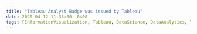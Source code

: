 ```yaml
---
title: "Tableau Analyst Badge was issued by Tableau"
date: 2020-04-12 11:33:00 -0400
tags: [InformationVisualization, Tableau, DataScience, DataAnalytics, Tableau, DataBadge, KeepLearning]
---
```


<head>
	<style>
		.title_content {
			display: inline-block;
			font-size: 20px;
			color: #ffffff;
			text-align: center;
			width: 100%;
			margin-bottom: 20px;
			border-bottom: 1px solid #DDD;
		}

		.title_content:after {
			height: 1px;
			display: block;
			left: 0;
			content: " ";
			position: relative;
			width: 30px;
			top: 1px;
		}

		#resume .col-md-12 span.duration {
			float: right;
		}

		#resume .col-md-12 ul li {
			list-style: none;
			margin-top: 20px;
		}

		#resume .resume-left ul li h5 {
			padding-bottom: 10px;
		}

		#resume .attributes li.first{
			margin-top: 0 !important;
			list-style-type: none;
		}

		#resume .attributes .duration i{
			margin-right: 5px;
		}

		#resume h5,
		#resume h6 {
			font-weight:400 !important;
		}

		.img_reference {
			display: inline-block;
			width: 100px;
			height: 100px;
			margin-right: 15px;
			float: left;
			border-radius: 50px;
		}

		.reference p {
			padding-top: 15px;
		}
		.reference ul {
			margin-top: 15px;
		}

		.reference ul li {
			margin-top: 15px;
		}
	</style>
</head>

<div id="resume" class="content_2">
	<div class="col-md-12 resume-left">    

		<ul class="attributes">
			<li class="first">
				<p>In these chaotic times of COVID-19, I am ensuring that I use this time efficiently and purposefully to learn new skills and hone them.  
				When it comes to Business Intelligence, Tableau is one of the best and powerful tools to explore and analyze data. 
				I have used Tableau quite extensively to pursue my passion for crunching data and during my professional projects. 
				So, I thought it was the right time to put my knowledge to test. I am glad to say that I earned my Tableau Analyst badge.
				<br><br>View my verified achievement from Tableau.</p>
				<br><br>
				<div data-iframe-width="150" data-iframe-height="270" data-share-badge-id="af1c08d0-81de-40d2-87b9-377eb8e40643" data-share-badge-host="https://www.youracclaim.com"></div><script type="text/javascript" async src="//cdn.youracclaim.com/assets/utilities/embed.js"></script>
			</li>
		</ul>
	</div>
</div>